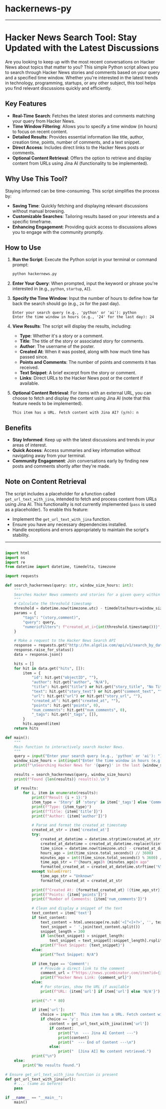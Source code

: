 # hackernews-py

----

# Hacker News Search Tool: Stay Updated with the Latest Discussions  
   
Are you looking to keep up with the most recent conversations on Hacker News about topics that matter to you? This simple Python script allows you to search through Hacker News stories and comments based on your query and a specified time window. Whether you're interested in the latest trends in technology, programming, startups, or any other subject, this tool helps you find relevant discussions quickly and efficiently.  
   
## Key Features  
   
- **Real-Time Search**: Fetches the latest stories and comments matching your query from Hacker News.  
- **Time Window Filtering**: Allows you to specify a time window (in hours) to focus on recent content.  
- **Detailed Results**: Provides essential information like title, author, creation time, points, number of comments, and a text snippet.  
- **Direct Access**: Includes direct links to the Hacker News posts or comments.  
- **Optional Content Retrieval**: Offers the option to retrieve and display content from URLs using Jina AI (functionality to be implemented).  
   
## Why Use This Tool?  
   
Staying informed can be time-consuming. This script simplifies the process by:  
   
- **Saving Time**: Quickly fetching and displaying relevant discussions without manual browsing.  
- **Customizable Searches**: Tailoring results based on your interests and a specific timeframe.  
- **Enhancing Engagement**: Providing quick access to discussions allows you to engage with the community promptly.  
   
## How to Use  
   
1. **Run the Script**: Execute the Python script in your terminal or command prompt:  
  
   ```bash  
   python hackernews.py  
   ```  
   
2. **Enter Your Query**: When prompted, input the keyword or phrase you're interested in (e.g., `python`, `startup`, `AI`).  
   
3. **Specify the Time Window**: Input the number of hours to define how far back the search should go (e.g., `24` for the past day).  
  
   ```  
   Enter your search query (e.g., 'python' or 'ai'): python  
   Enter the time window in hours (e.g., '24' for the last day): 24  
   ```  
   
4. **View Results**: The script will display the results, including:  
  
   - **Type**: Whether it's a story or a comment.  
   - **Title**: The title of the story or associated story for comments.  
   - **Author**: The username of the poster.  
   - **Created At**: When it was posted, along with how much time has passed since.  
   - **Points and Comments**: The number of points and comments it has received.  
   - **Text Snippet**: A brief excerpt from the story or comment.  
   - **Links**: Direct URLs to the Hacker News post or the content if available.  
   
5. **Optional Content Retrieval**: For items with an external URL, you can choose to fetch and display the content using Jina AI (note that this feature needs to be implemented).  
  
   ```  
   This item has a URL. Fetch content with Jina AI? (y/n): n  
   ```  
   
## Benefits  
   
- **Stay Informed**: Keep up with the latest discussions and trends in your areas of interest.  
- **Quick Access**: Access summaries and key information without navigating away from your terminal.  
- **Community Engagement**: Join conversations early by finding new posts and comments shortly after they're made.  
   
## Note on Content Retrieval  
   
The script includes a placeholder for a function called `get_url_text_with_jina`, intended to fetch and process content from URLs using Jina AI. This functionality is not currently implemented (`pass` is used as a placeholder). To enable this feature:  
   
- Implement the `get_url_text_with_jina` function.  
- Ensure you have any necessary dependencies installed.  
- Handle exceptions and errors appropriately to maintain the script's stability.

---------

```python

import html  
import os  
import re  
from datetime import datetime, timedelta, timezone  
  
import requests  
  
def search_hackernews(query: str, window_size_hours: int):  
    """  
    Searches Hacker News comments and stories for a given query within the last N hours.  
    """  
    # Calculate the threshold timestamp  
    threshold = datetime.now(timezone.utc) - timedelta(hours=window_size_hours)  
    params = {  
        "tags": "(story,comment)",  
        "query": query,  
        "numericFilters": f"created_at_i>{int(threshold.timestamp())}",  
    }  
  
    # Make a request to the Hacker News Search API  
    response = requests.get("http://hn.algolia.com/api/v1/search_by_date", params=params)  
    response.raise_for_status()  
    data = response.json()  
  
    hits = []  
    for hit in data.get("hits", []):  
        item = {  
            "id": hit.get("objectID", ""),  
            "author": hit.get("author", "N/A"),  
            "title": hit.get("title") or hit.get("story_title", "No Title"),  
            "text": hit.get("story_text") or hit.get("comment_text", ""),  
            "url": hit.get("url") or hit.get("story_url", ""),  
            "created_at": hit.get("created_at", ""),  
            "points": hit.get("points", 0),  
            "num_comments": hit.get("num_comments", 0),  
            "_tags": hit.get("_tags", []),  
        }  
        hits.append(item)  
    return hits  
  
def main():  
    """  
    Main function to interactively search Hacker News.  
    """  
    query = input("Enter your search query (e.g., 'python' or 'ai'): ")  
    window_size_hours = int(input("Enter the time window in hours (e.g., '24' for the last day): "))  
    print(f"\nSearching Hacker News for '{query}' in the last {window_size_hours} hour(s)...\n")  
  
    results = search_hackernews(query, window_size_hours)  
    print(f"Found {len(results)} result(s).\n")  
  
    if results:  
        for i, item in enumerate(results):  
            print(f"Result {i + 1}:")  
            item_type = 'Story' if 'story' in item['_tags'] else 'Comment'  
            print(f"Type: {item_type}")  
            print(f"Title: {item['title']}")  
            print(f"Author: {item['author']}")  
              
            # Parse and format the created_at timestamp  
            created_at_str = item['created_at']  
            try:  
                created_at_datetime = datetime.strptime(created_at_str, "%Y-%m-%dT%H:%M:%S.%fZ")  
                created_at_datetime = created_at_datetime.replace(tzinfo=timezone.utc)  
                time_since = datetime.now(timezone.utc) - created_at_datetime  
                hours_ago = int(time_since.total_seconds() // 3600)  
                minutes_ago = int((time_since.total_seconds() % 3600) // 60)  
                time_ago_str = f"{hours_ago}h {minutes_ago}m ago"  
                formatted_created_at = created_at_datetime.strftime('%Y-%m-%d %H:%M:%S UTC')  
            except ValueError:  
                time_ago_str = "Unknown"  
                formatted_created_at = created_at_str  
  
            print(f"Created At: {formatted_created_at} ({time_ago_str})")  
            print(f"Points: {item['points']}")  
            print(f"Number of Comments: {item['num_comments']}")  
  
            # Clean and display a snippet of the text  
            text_content = item['text']  
            if text_content:  
                text_content = html.unescape(re.sub('<[^<]+?>', '', text_content))  
                text_snippet = ' '.join(text_content.split())  
                snippet_length = 300  
                if len(text_snippet) > snippet_length:  
                    text_snippet = text_snippet[:snippet_length].rsplit(' ', 1)[0] + '...'  
                print(f"Text Snippet: {text_snippet}")  
            else:  
                print("Text Snippet: N/A")  
  
            if item_type == 'Comment':  
                # Provide a direct link to the comment  
                comment_url = f"https://news.ycombinator.com/item?id={item['id']}"  
                print(f"Hacker News Link: {comment_url}")  
            else:  
                # For stories, show the URL if available  
                print(f"URL: {item['url'] if item['url'] else 'N/A'}")  
  
            print("-" * 80)  
  
            if item['url']:  
                choice = input("  This item has a URL. Fetch content with Jina AI? (y/n): ").lower()  
                if choice == 'y':  
                    content = get_url_text_with_jina(item['url'])  
                    if content:  
                        print("\n  --- Jina AI Content ---")  
                        print(content)  
                        print("  --- End of Content ---\n")  
                    else:  
                        print("  [Jina AI] No content retrieved.")  
            print("\n")  
    else:  
        print("No results found.")  
  
# Ensure get_url_text_with_jina function is present  
def get_url_text_with_jina(url):  
    # ... (same as before)  
    pass  
  
if __name__ == "__main__":  
    main()  

```
